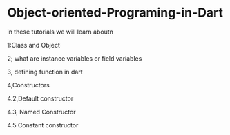 # Object-oriented-Programing-in-Dart
in these tutorials we will learn aboutn

1:Class and Object

2; what are instance variables or field variables

3, defining function in dart

4,Constructors

4.2,Default constructor

4.3, Named Constructor

4.5 Constant constructor

